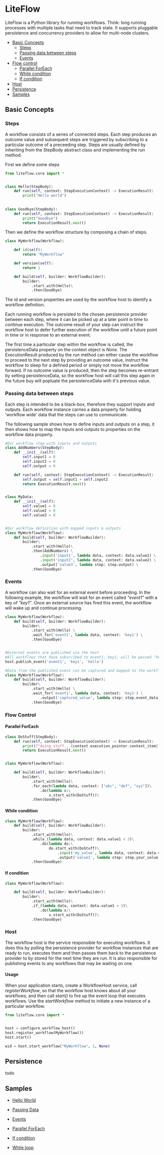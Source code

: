 # LiteFlow

LiteFlow is a Python library for running workflows.  Think: long running processes with multiple tasks that need to track state.  It supports pluggable persistence and concurrency providers to allow for multi-node clusters.


* [Basic Concepts](#basic-concepts)
	* [Steps](#steps)
	* [Passing data between steps](#passing-data-between-steps)
	* [Events](#events)
* [Flow control](#flow-control)
	* [Parallel ForEach](#parallel-foreach)
	* [While condition](#while-condition)
	* [If condition](#if-condition)
* [Host](#host)
* [Persistence](#persistence)
* [Samples](#samples)

## Basic Concepts

### Steps

A workflow consists of a series of connected steps.  Each step produces an outcome value and subsequent steps are triggered by subscribing to a particular outcome of a preceeding step.
Steps are usually defined by inheriting from the StepBody abstract class and implementing the *run* method.

First we define some steps

```python
from liteflow.core import *


class Hello(StepBody):
    def run(self, context: StepExecutionContext) -> ExecutionResult:
        print("Hello world")
        
        
class Goodbye(StepBody):
    def run(self, context: StepExecutionContext) -> ExecutionResult:
        print("Goodbye")
        return ExecutionResult.next()

```

Then we define the workflow structure by composing a chain of steps.

```python
class MyWorkflow(Workflow):

    def id(self):
        return "MyWorkflow"

    def version(self):
        return 1

    def build(self, builder: WorkflowBuilder):
        builder\
            .start_with(Hello)\
            .then(Goodbye)

```
The  id and version properties are used by the workflow host to identify a workflow definition.

Each running workflow is persisted to the chosen persistence provider between each step, where it can be picked up at a later point in time to continue execution.  The outcome result of your step can instruct the workflow host to defer further execution of the workflow until a future point in time or in response to an external event.

The first time a particular step within the workflow is called, the persistenceData property on the context object is *None*.  The ExecutionResult produced by the *run* method can either cause the workflow to proceed to the next step by providing an outcome value, instruct the workflow to sleep for a defined period or simply not move the workflow forward.  If no outcome value is produced, then the step becomes re-entrant by setting persistenceData, so the workflow host will call this step again in the future buy will popluate the persistenceData with it's previous value.


### Passing data between steps

Each step is intended to be a black-box, therefore they support inputs and outputs.  Each workflow instance carries a data property for holding 'workflow wide' data that the steps can use to communicate.

The following sample shows how to define inputs and outputs on a step, it then shows how to map the inputs and outputs to properties on the workflow data property.

```python
#Our workflow step with inputs and outputs
class AddNumbers(StepBody):
    def __init__(self):
        self.input1 = 0
        self.input2 = 0
        self.output = 0

    def run(self, context: StepExecutionContext) -> ExecutionResult:
        self.output = self.input1 + self.input2
        return ExecutionResult.next()


class MyData:
    def __init__(self):
        self.value1 = 0
        self.value2 = 0
        self.value3 = 0


#Our workflow definition with mapped inputs & outputs
class MyWorkflow(Workflow):
    def build(self, builder: WorkflowBuilder):
        builder\
            .start_with(Hello)\
            .then(AddNumbers) \
                .input('input1', lambda data, context: data.value1) \
                .input('input2', lambda data, context: data.value2) \
                .output('value3', lambda step: step.output) \
            .then(Goodbye)

```

### Events

A workflow can also wait for an external event before proceeding.  In the following example, the workflow will wait for an event called *"event1"* with a key of *"key1"*.  Once an external source has fired this event, the workflow will wake up and continue processing.

```python
class MyWorkflow(Workflow):
    def build(self, builder: WorkflowBuilder):
        builder\
            .start_with(Hello) \
            .wait_for('event1', lambda data, context: 'key1') \
            .then(Goodbye)


#External events are published via the host
#All workflows that have subscribed to event1, key1, will be passed "hello"
host.publish_event('event1', 'key1', 'hello')

#Data from the published event can be captured and mapped to the workflow data object with an output on the WaitFor step
class MyWorkflow(Workflow):
    def build(self, builder: WorkflowBuilder):
        builder\
            .start_with(Hello) \
            .wait_for('event1', lambda data, context: 'key1') \
                .output('captured_value', lambda step: step.event_data) \
            .then(Goodbye)

```

### Flow Control

#### Parallel ForEach

```python
class DoStuff(StepBody):
    def run(self, context: StepExecutionContext) -> ExecutionResult:
        print(f"doing stuff...{context.execution_pointer.context_item}")
        return ExecutionResult.next()


class MyWorkflow(Workflow):

    def build(self, builder: WorkflowBuilder):
        builder\
            .start_with(Hello)\
            .for_each(lambda data, context: ["abc", "def", "xyz"])\
                .do(lambda x:\
                    x.start_with(DoStuff))\
            .then(Goodbye)

```

#### While condition

```python
class MyWorkflow(Workflow):
    def build(self, builder: WorkflowBuilder):
        builder\
            .start_with(Hello)\
            .while_(lambda data, context: data.value1 < 3)\
                .do(lambda do:\
                    do.start_with(DoStuff)\
                        .input('my_value', lambda data, context: data.value1)\
                        .output('value1', lambda step: step.your_value))\
            .then(Goodbye)

```

#### If condition

```python
class MyWorkflow(Workflow):

    def build(self, builder: WorkflowBuilder):
        builder\
            .start_with(Hello)\
            .if_(lambda data, context: data.value1 > 3)\
                .do(lambda x:\
                    x.start_with(DoStuff))\
            .then(Goodbye)

```


### Host

The workflow host is the service responsible for executing workflows.  It does this by polling the persistence provider for workflow instances that are ready to run, executes them and then passes them back to the persistence provider to by stored for the next time they are run.  It is also responsible for publishing events to any workflows that may be waiting on one.

#### Usage

When your application starts, create a WorkflowHost service,  call *registerWorkflow*, so that the workflow host knows about all your workflows, and then call *start()* to fire up the event loop that executes workflows.  Use the *startWorkflow* method to initiate a new instance of a particular workflow.


```python
from liteflow.core import *


host = configure_workflow_host()
host.register_workflow(MyWorkflow())
host.start()

wid = host.start_workflow("MyWorkflow", 1, None)

```

## Persistence

todo

## Samples

* [Hello World](https://github.com/danielgerlag/liteflow/blob/master/samples/01-hello-world.py)

* [Passing Data](https://github.com/danielgerlag/liteflow/blob/master/samples/02-passing-data.py)

* [Events](https://github.com/danielgerlag/liteflow/blob/master/samples/03-waiting-for-events.py)

* [Parallel ForEach](https://github.com/danielgerlag/liteflow/blob/master/samples/04-foreach.py)

* [If condition](https://github.com/danielgerlag/liteflow/blob/master/samples/05-if.py)

* [While loop](https://github.com/danielgerlag/liteflow/blob/master/samples/06-while.py)
